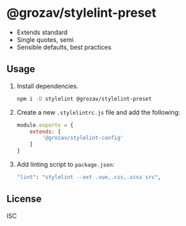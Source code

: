 # @grozav/stylelint-preset

- Extends standard
- Single quotes, semi
- Sensible defaults, best practices

## Usage

1. Install dependencies.
    ~~~bash
    npm i -D stylelint @grozav/stylelint-preset
    ~~~
2. Create a new `.stylelintrc.js` file and add the following:
    ~~~js
    module.exports = {
        extends: [
            '@grozav/stylelint-config'
        ]
    }
    ~~~
3. Add linting script to `package.json`:
    ~~~bash
    "lint": "stylelint --ext .vue,.css,.scss src",
    ~~~
   
## License
ISC
